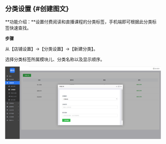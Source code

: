 ## 分类设置 {#创建图文}

**功能介绍：**设置付费阅读和直播课程的分类标签，手机端即可根据此分类标签快速查找。

**步骤**

从【店铺设置】→【分类设置】→【新建分类】。

选择分类标签所属模块儿、分类名称以及显示顺序。

![](/assets/分类标签.png)

